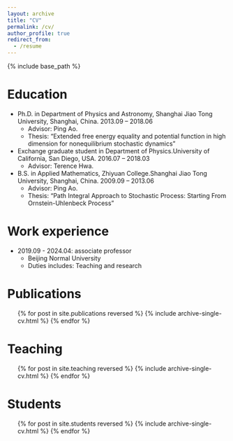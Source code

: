 ```yaml
---
layout: archive
title: "CV"
permalink: /cv/
author_profile: true
redirect_from:
  - /resume
---
```


{% include base_path %}

Education
======
* Ph.D. in Department of Physics and Astronomy, Shanghai Jiao Tong University, Shanghai, China. 2013.09 – 2018.06
  * Advisor: Ping Ao.
  * Thesis: “Extended free energy equality and potential function in high dimension for nonequilibrium stochastic dynamics”
* Exchange graduate student in Department of Physics.University of California, San Diego, USA. 2016.07 – 2018.03
  * Advisor: Terence Hwa.
* B.S. in Applied Mathematics, Zhiyuan College.Shanghai Jiao Tong University, Shanghai, China. 2009.09 – 2013.06
  * Advisor: Ping Ao.
  * Thesis: “Path Integral Approach to Stochastic Process: Starting From Ornstein-Uhlenbeck Process”

Work experience
======
* 2019.09 - 2024.04: associate professor
  * Beijing Normal University
  * Duties includes: Teaching and research

Publications
======
  <ul>{% for post in site.publications reversed %}
    {% include archive-single-cv.html %}
  {% endfor %}</ul>
    
Teaching
======
  <ul>{% for post in site.teaching reversed %}
    {% include archive-single-cv.html %}
  {% endfor %}</ul>
  
Students
======
  <ul>{% for post in site.students reversed %}
    {% include archive-single-cv.html %}
  {% endfor %}</ul>
